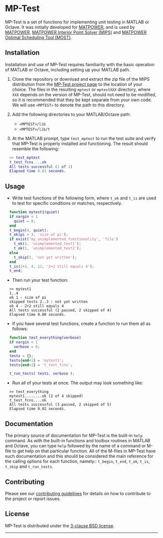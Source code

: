 MP-Test
=======

MP-Test is a set of functions for implementing unit testing in MATLAB or
Octave. It was initially developed for [MATPOWER][1], and is used by
[MATPOWER][1], [MATPOWER Interior Point Solver (MIPS)][2] and
[MATPOWER Optimal Scheduling Tool (MOST)][3].

Installation
------------

Installation and use of MP-Test requires familiarity with the basic operation
of MATLAB or Octave, including setting up your MATLAB path.

1.  Clone the repository or download and extract the zip file of the MIPS
    distribution from the [MP-Test project page][4] to the location of your
    choice. The files in the resulting `mptest` or `mptestXXX` directory,
    where `XXX` depends on the version of MP-Test, should not need to be
    modified, so it is recommended that they be kept separate from your
    own code. We will use `<MPTEST>` to denote the path to this directory.

2.  Add the following directories to your MATLAB/Octave path:
    *   `<MPTEST>/lib`
    *   `<MPTEST>/lib/t`

3.  At the MATLAB prompt, type `test_mptest` to run the test suite and
    verify that MP-Test is properly installed and functioning. The result
    should resemble the following:
```matlab
  >> test_mptest
  t_test_fcns....ok
  All tests successful (1 of 1)
  Elapsed time 0.01 seconds.
```

Usage
-----

*   Write test functions of the following form, where `t_ok` and `t_is` are
    used to test for specific conditions or matches, respectively.
```matlab
  function mytest1(quiet)
  if nargin < 1
    quiet = 0;
  end
  t_begin(4, quiet);
  t_ok(pi > 3, 'size of pi');
  if exist('my_unimplemented_functionality', 'file')
    t_ok(1, 'unimplemented_test1');
    t_ok(1, 'unimplemented_test2');
  else
    t_skip(2, 'not yet written');
  end
  t_is(2+2, 4, 12, '2+2 still equals 4');
  t_end;
```

*   Then run your test function:
```
  >> mytest1
  1..4
  ok 1 - size of pi
  skipped tests 2..3 : not yet written
  ok 4 - 2+2 still equals 4
  All tests successful (2 passed, 2 skipped of 4)
  Elapsed time 0.00 seconds.
```

*   If you have several test functions, create a function to run them all as follows:
```matlab
  function test_everything(verbose)
  if nargin < 1
    verbose = 0;
  end
  tests = {};
  tests{end+1} = 'mytest1';
  tests{end+1} = 't_test_fcns';

  t_run_tests( tests, verbose );
```

*   Run all of your tests at once. The output may look something like:
```
  >> test_everything
  mytest1........ok (2 of 4 skipped)
  t_test_fcns....ok
  All tests successful (3 passed, 2 skipped of 5)
  Elapsed time 0.02 seconds.
```

Documentation
-------------

The primary source of documentation for MP-Test is the built-in `help`
command. As with the built-in functions and toolbox routines in MATLAB
and Octave, you can type `help` followed by the name of a command or
M-file to get help on that particular function. All of the M-files in
MP-Test have such documentation and this should be considered the main
reference for the calling options for each function, namely:: `t_begin`, `t_end`, `t_ok`, `t_is`, `t_skip` and `t_run_tests`.

Contributing
------------

Please see our [contributing guidelines][5] for details on how to
contribute to the project or report issues.

License
-------

MP-Test is distributed under the [3-clause BSD license][6].

----
[1]: https://github.com/MATPOWER/matpower
[2]: https://github.com/MATPOWER/mips
[3]: https://github.com/MATPOWER/most
[4]: https://github.com/MATPOWER/mptest
[5]: CONTRIBUTING.md
[6]: LICENSE